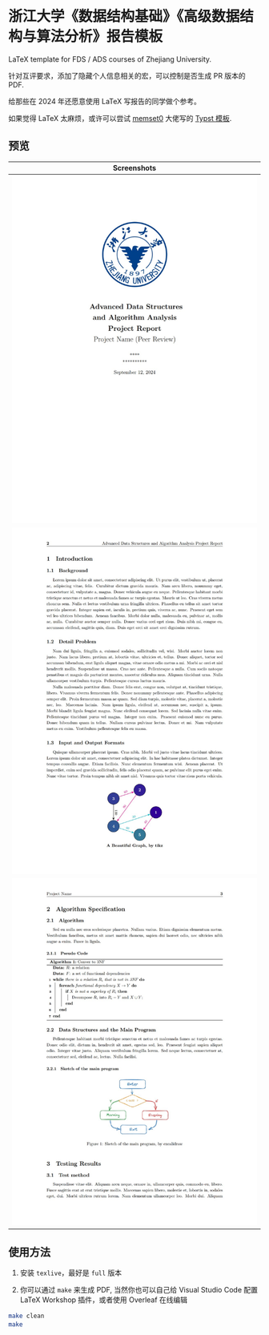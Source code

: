 # 浙江大学《数据结构基础》《高级数据结构与算法分析》报告模板

LaTeX template for FDS / ADS courses of Zhejiang University.

针对互评要求，添加了隐藏个人信息相关的宏，可以控制是否生成 PR 版本的 PDF.

给那些在 2024 年还愿意使用 LaTeX 写报告的同学做个参考。

如果觉得 LaTeX 太麻烦，或许可以尝试 [memset0](https://github.com/memset0) 大佬写的 [Typst 模板](https://github.com/memset0/ZJU-Project-Report-Template).

## 预览

|                 Screenshots                 |
| :-----------------------------------------: |
| ![template_1](./screenshots/template_1.jpg) |
| ![template_2](./screenshots/template_2.jpg) |
| ![template_3](./screenshots/template_3.jpg) |

## 使用方法

1. 安装 `texlive`，最好是 `full` 版本

2. 你可以通过 `make` 来生成 PDF, 当然你也可以自己给 Visual Studio Code 配置 LaTeX Workshop 插件，或者使用 Overleaf 在线编辑

```bash
make clean
make
```
